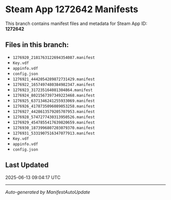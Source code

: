 # Steam App 1272642 Manifests

This branch contains manifest files and metadata for Steam App ID: **1272642**

## Files in this branch:
- `1276920_2181763122694354087.manifest`
- `Key.vdf`
- `appinfo.vdf`
- `config.json`
- `1276921_4442054289872731429.manifest`
- `1276922_1657497480384982347.manifest`
- `1276923_317235164081304864.manifest`
- `1276924_8021567397349223468.manifest`
- `1276925_6371346241255933069.manifest`
- `1276926_4178735096089053258.manifest`
- `1276927_4428613579205707953.manifest`
- `1276928_5747277430313950526.manifest`
- `1276929_4547855417639820659.manifest`
- `1276930_1873996807203079370.manifest`
- `1276931_5331907516347077913.manifest`
- `Key.vdf`
- `appinfo.vdf`
- `config.json`

## Last Updated
2025-06-13 09:04:17 UTC

---
*Auto-generated by ManifestAutoUpdate*
